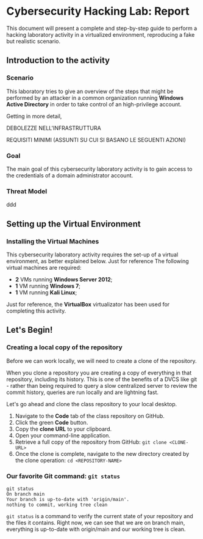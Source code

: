 # Cybersecurity Hacking Lab: Report

This document will present a complete and step-by-step guide to perform a hacking laboratory activity in a virtualized environment, reproducing a fake but realistic scenario.

## Introduction to the activity

### Scenario

This laboratory tries to give an overview of the steps that might be performed by an attacker in a common organization running **Windows Active Directory** in order to take control of an high-privilege account.

Getting in more detail, 

DEBOLEZZE NELL'INFRASTRUTTURA

REQUISITI MINIMI (ASSUNTI SU CUI SI BASANO LE SEGUENTI AZIONI)


### Goal
The main goal of this cybersecurity laboratory activity is to gain access to the credentials of a domain administrator account.

### Threat Model
ddd

## Setting up the Virtual Environment

### Installing the Virtual Machines

This cybersecurity laboratory activity requires the set-up of a virtual environment, as better explained below.
Just for reference
The following virtual machines are required:

 - **2** VMs running **Windows Server 2012**;
 - **1** VM running **Windows 7**;
 - **1** VM running **Kali Linux**;

Just for reference, the **VirtualBox** virtualizator has been used for completing this activity.

## Let's Begin!


### Creating a local copy of the repository

Before we can work locally, we will need to create a clone of the repository.

When you clone a repository you are creating a copy of everything in that repository, including its history. This is one of the benefits of a DVCS like git - rather than being required to query a slow centralized server to review the commit history, queries are run locally and are lightning fast.

Let's go ahead and clone the class repository to your local desktop.

1. Navigate to the **Code** tab of the class repository on GitHub.
1. Click the green **Code** button.
1. Copy the **clone URL** to your clipboard.
1. Open your command-line application.
1. Retrieve a full copy of the repository from GitHub: `git clone <CLONE-URL>`
1. Once the clone is complete, navigate to the new directory created by the clone operation: `cd <REPOSITORY-NAME>`

### Our favorite Git command: `git status`

```shell-session
git status
On branch main
Your branch is up-to-date with 'origin/main'.
nothing to commit, working tree clean
```

`git status` is a command to verify the current state of your repository and the files it contains. Right now, we can see that we are on branch main, everything is up-to-date with origin/main and our working tree is clean.
<!--stackedit_data:
eyJoaXN0b3J5IjpbNDczMzU0NTMzLC00NzI4Njk5MzcsLTEyND
c3MDY5MTFdfQ==
-->